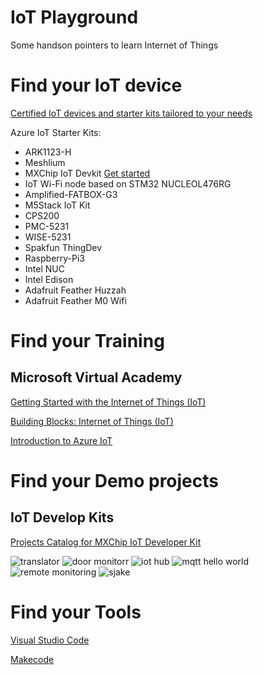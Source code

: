 # IoT Playground
Some handson pointers to learn Internet of Things

# Find your IoT device

[Certified IoT devices and starter kits tailored to your needs](
https://catalog.azureiotsuite.com/ "Microsoft website")

Azure IoT Starter Kits:
* ARK1123-H
* Meshlium
* MXChip IoT Devkit [Get started](https://catalog.azureiotsuite.com/details?title=MXChip-IoT-DevKit&source=home-page)
* IoT Wi-Fi node based on STM32 NUCLEOL476RG
* Amplified-FATBOX-G3
* M5Stack IoT Kit
* CPS200
* PMC-5231
* WISE-5231
* Spakfun ThingDev
* Raspberry-Pi3
* Intel NUC
* Intel Edison
* Adafruit Feather Huzzah
* Adafruit Feather M0 Wifi



# Find your Training

## Microsoft Virtual Academy

[Getting Started with the Internet of Things (IoT)](https://mva.microsoft.com/en-US/training-courses/getting-started-with-the-internet-of-things-iot-16170?l=VUaAyuRIC_6305846048 "MVA Course")

[Building Blocks: Internet of Things (IoT)](https://mva.microsoft.com/en-US/training-courses/building-blocks-internet-of-things-iot-16062?l=uDv7NjlGC_7606218949 "MVA Course")

[Introduction to Azure IoT](https://mva.microsoft.com/en-US/training-courses/introduction-to-azure-iot-17611?l=uxXUIs4rD_606218965 "MVA Course")

# Find your Demo projects

## IoT Develop Kits 
[Projects Catalog for MXChip IoT Developer Kit](https://microsoft.github.io/azure-iot-developer-kit/docs/projects/)

![translator]("/assets/images/projects-devkit-translator-th.jpg")
![door monitorr]("/assets/images/projects-door-monitor-th.jpg")
![iot hub]("/assets/images/projects-iothub-th.jpg")
![mqtt hello world]("/assets/images/projects-mqtt-helloworld-th.jpg")
![remote monitoring]("/assets/images/projects-remote-monitoring-th.jpg")
![sjake]("/assets/images/sjake.jpg")


# Find your Tools
[Visual Studio Code](https://code.visualstudio.com/)

[Makecode](https://makecode.com)



